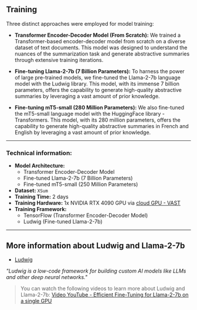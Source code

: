 ## Training
Three distinct approaches were employed for model training:

* **Transformer Encoder-Decoder Model (From Scratch):** We trained a Transformer-based encoder-decoder model from scratch on a
  diverse dataset of text documents. This model was designed to understand the nuances of the summarization task and
  generate abstractive summaries through extensive training iterations.

* **Fine-tuning Llama-2-7b (7 Billion Parameters):** To harness the power of large pre-trained models, we fine-tuned the
  Llama-2-7b language model with the Ludwig library. This model, with its immense 7 billion parameters, offers the
  capability to generate high-quality abstractive summaries by leveraging a vast amount of prior knowledge.
* **Fine-tuning mT5-small (280 Million Parameters):** We also fine-tuned the mT5-small language model with the HuggingFace library - Transformers. This model, with its 280 million parameters, offers the capability to generate high-quality abstractive summaries in French and English by leveraging a vast amount of prior knowledge.

***
### Technical information:
* **Model Architecture:**
    * Transformer Encoder-Decoder Model
    * Fine-tuned Llama-2-7b (7 Billion Parameters)
    * Fine-tuned mT5-small (250 Million Parameters)
* **Dataset:** `XSum`
* **Training Time:** 2 days
* **Training Hardware:** 1x NVIDIA RTX 4090 GPU via [cloud GPU - VAST](https://vast.ai/)
* **Training Framework:**
    * TensorFlow (Transformer Encoder-Decoder Model)
    * Ludwig (Fine-tuned Llama-2-7b)
***

## More information about Ludwig and Llama-2-7b
* [Ludwig](https://ludwig.ai/latest/)

_"Ludwig is a low-code framework for building custom AI models like LLMs and other deep neural networks."_

>You can watch the following videos to learn more about Ludwig and Llama-2-7b:
>[Video YouTube - Efficient Fine-Tuning for Llama-2-7b on a single GPU](https://www.youtube.com/watch?v=g68qlo9Izf0)